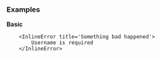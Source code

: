 ### Examples
**Basic**
```
    <InlineError title='Something bad happened'>
        Username is required
    </InlineError>
```
